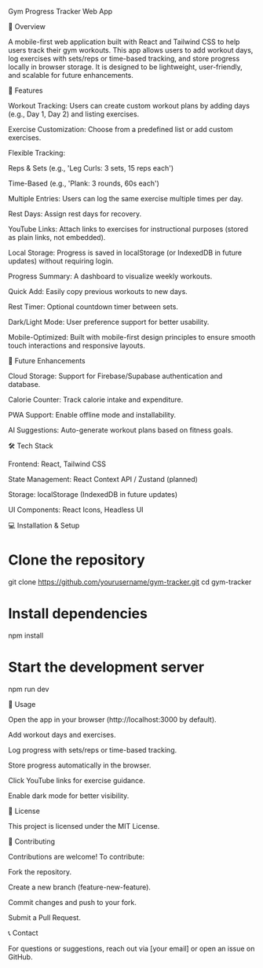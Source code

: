 Gym Progress Tracker Web App

🚀 Overview

A mobile-first web application built with React and Tailwind CSS to help users track their gym workouts. This app allows users to add workout days, log exercises with sets/reps or time-based tracking, and store progress locally in browser storage. It is designed to be lightweight, user-friendly, and scalable for future enhancements.

🎯 Features

Workout Tracking: Users can create custom workout plans by adding days (e.g., Day 1, Day 2) and listing exercises.

Exercise Customization: Choose from a predefined list or add custom exercises.

Flexible Tracking:

Reps & Sets (e.g., 'Leg Curls: 3 sets, 15 reps each')

Time-Based (e.g., 'Plank: 3 rounds, 60s each')

Multiple Entries: Users can log the same exercise multiple times per day.

Rest Days: Assign rest days for recovery.

YouTube Links: Attach links to exercises for instructional purposes (stored as plain links, not embedded).

Local Storage: Progress is saved in localStorage (or IndexedDB in future updates) without requiring login.

Progress Summary: A dashboard to visualize weekly workouts.

Quick Add: Easily copy previous workouts to new days.

Rest Timer: Optional countdown timer between sets.

Dark/Light Mode: User preference support for better usability.

Mobile-Optimized: Built with mobile-first design principles to ensure smooth touch interactions and responsive layouts.

🔮 Future Enhancements

Cloud Storage: Support for Firebase/Supabase authentication and database.

Calorie Counter: Track calorie intake and expenditure.

PWA Support: Enable offline mode and installability.

AI Suggestions: Auto-generate workout plans based on fitness goals.

🛠️ Tech Stack

Frontend: React, Tailwind CSS

State Management: React Context API / Zustand (planned)

Storage: localStorage (IndexedDB in future updates)

UI Components: React Icons, Headless UI

💻 Installation & Setup

# Clone the repository

git clone https://github.com/yourusername/gym-tracker.git
cd gym-tracker

# Install dependencies

npm install

# Start the development server

npm run dev

🚀 Usage

Open the app in your browser (http://localhost:3000 by default).

Add workout days and exercises.

Log progress with sets/reps or time-based tracking.

Store progress automatically in the browser.

Click YouTube links for exercise guidance.

Enable dark mode for better visibility.

📜 License

This project is licensed under the MIT License.

🤝 Contributing

Contributions are welcome! To contribute:

Fork the repository.

Create a new branch (feature-new-feature).

Commit changes and push to your fork.

Submit a Pull Request.

📞 Contact

For questions or suggestions, reach out via [your email] or open an issue on GitHub.
